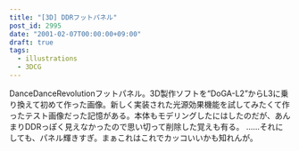 ```yaml
---
title: "[3D] DDRフットパネル"
post_id: 2995
date: "2001-02-07T00:00:00+09:00"
draft: true
tags:
  - illustrations
  - 3DCG
---
```



DanceDanceRevolutionフットパネル。3D製作ソフトを“DoGA-L2”からL3に乗り換えて初めて作った画像。新しく実装された光源効果機能を試してみたくて作ったテスト画像だった記憶がある。本体もモデリングしたにはしたのだが、あんまりDDRっぽく見えなかったので思い切って削除した覚えも有る。 ……それにしても、パネル輝きすぎ。まぁこれはこれでカッコいいかも知れんが。
